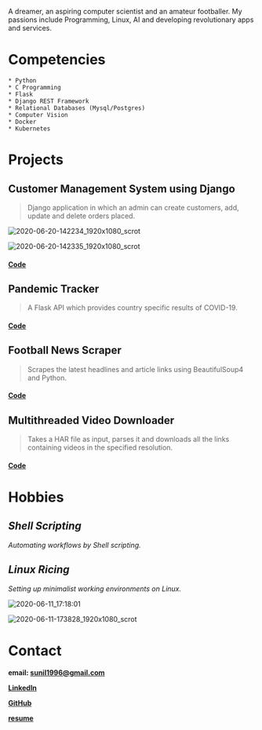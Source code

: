  A dreamer, an aspiring computer scientist and an amateur footballer. My passions include Programming, Linux, AI and developing revolutionary apps and services.

# Competencies

    * Python
    * C Programming 
    * Flask
    * Django REST Framework
    * Relational Databases (Mysql/Postgres) 
    * Computer Vision 
    * Docker 
    * Kubernetes
    
# Projects

## **Customer Management System using Django**
> Django application in which an admin can create customers, add, update and delete orders placed.

![2020-06-20-142234_1920x1080_scrot](https://user-images.githubusercontent.com/45355098/85198239-9d636780-b304-11ea-8ddd-dc1637175372.png)

![2020-06-20-142335_1920x1080_scrot](https://user-images.githubusercontent.com/45355098/85198242-9e949480-b304-11ea-90d4-3fff66cb8e2c.png)

#### [Code](https://github.com/sunilRF9/django-cms)

## **Pandemic Tracker**
> A Flask API which provides country specific results of COVID-19.    
    
#### [Code](https://github.com/sunilRF9/COVID-19-Flask-API/tree/beta)
    

## **Football News Scraper**
> Scrapes the latest headlines and article links using BeautifulSoup4 and Python.    
    
#### [Code](https://github.com/sunilRF9/News-scrapper)


## **Multithreaded Video Downloader**
> Takes a HAR file as input, parses it and downloads all the links containing videos in the specified resolution.    
    
#### [Code](https://github.com/sunilRF9/Video-downloader-from-a-HAR-file)

# Hobbies


## *Shell Scripting*
_Automating workflows by Shell scripting._


## *Linux Ricing*
_Setting up minimalist working environments on Linux._ 

![2020-06-11_17:18:01](https://user-images.githubusercontent.com/45355098/84382179-ebdb7c80-ac07-11ea-9122-8f822fcc0f7d.png)

![2020-06-11-173828_1920x1080_scrot](https://user-images.githubusercontent.com/45355098/84383804-92c11800-ac0a-11ea-8f40-ae0f5afb4ad2.png)

# Contact

**email: sunil1996@gmail.com**

**[LinkedIn](https://www.linkedin.com/in/sunil-subramanya-bs-301188169/)**

**[GitHub](https://www.github.com/sunilRF9)**

**[resume](https://github.com/sunilRF9/Sunil-Subramanya/files/4764979/Sunil.Subramanya-June.pdf)**

